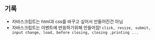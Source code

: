 ## 기록

- 자바스크립트는 html과 css를 바꾸고 싶어서 만들어진건 아님
- 자바스크립트는 이벤트에 반응하기위해 만들어짐! ```click, resize, submit, input change, load, before closing, closing ,printing ...```
